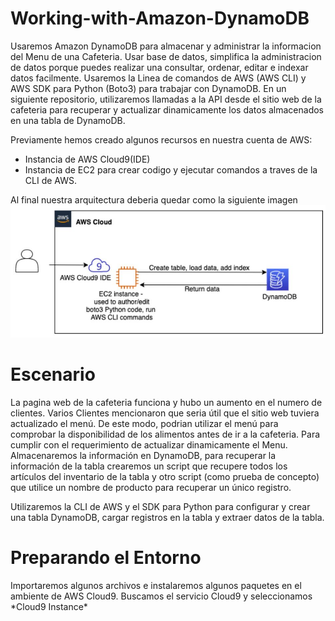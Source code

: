 # Working-with-Amazon-DynamoDB

Usaremos Amazon DynamoDB para almacenar y administrar la informacion del Menu de una Cafeteria. Usar base de datos, simplifica la administracion de datos porque puedes realizar una consultar, ordenar, editar e indexar datos facilmente.
Usaremos la Linea de comandos de AWS (AWS CLI) y AWS SDK para Python (Boto3) para trabajar con DynamoDB.
En un siguiente repositorio, utilizaremos llamadas a la API desde el sitio web de la cafeteria para recuperar y actualizar dinamicamente los datos almacenados en una tabla de DynamoDB.

Previamente hemos creado algunos recursos en nuestra cuenta de AWS:
- Instancia de AWS Cloud9(IDE)
- Instancia de EC2 para crear codigo y ejecutar comandos a traves de la CLI de AWS.

Al final nuestra arquitectura deberia quedar como la siguiente imagen
![Arquitectura Final](https://github.com/mhcuenca/Working-with-Amazon-DynamoDB/blob/main/DYNAMO1.JPG)
<h1>Escenario</h1>
La pagina web de la cafeteria funciona y hubo un aumento en el numero de clientes. Varios Clientes mencionaron que seria útil que el sitio web tuviera actualizado el menú. De este modo, podrian utilizar el menú para comprobar la disponibilidad de los alimentos antes de ir a la cafeteria.
Para cumplir con el requerimiento de actualizar dinamicamente el Menu. Almacenaremos la información en DynamoDB, para recuperar la información de la tabla crearemos un script que recupere todos los artículos del inventario de la tabla y otro script (como prueba de concepto) que utilice un nombre de producto para recuperar un único registro.

Utilizaremos la CLI de AWS y el SDK para Python para configurar y crear una tabla DynamoDB, cargar registros en la tabla y extraer datos de la tabla.

<h1>Preparando el Entorno</h1>
Importaremos algunos archivos e instalaremos algunos paquetes en el ambiente de AWS Cloud9. Buscamos el servicio Cloud9 y seleccionamos *Cloud9 Instance*
